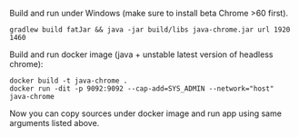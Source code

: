 Build and run under Windows (make sure to install beta Chrome >60 first).
```
gradlew build fatJar && java -jar build/libs java-chrome.jar url 1920 1460
```

Build and run docker image (java + unstable latest version of headless chrome):
```
docker build -t java-chrome .
docker run -dit -p 9092:9092 --cap-add=SYS_ADMIN --network="host" java-chrome
```
Now you can copy sources under docker image and run app using same arguments listed above.